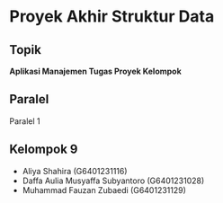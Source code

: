 # Proyek Akhir Struktur Data

## Topik
**Aplikasi Manajemen Tugas Proyek Kelompok**

## Paralel
Paralel 1

## Kelompok 9
- Aliya Shahira (G6401231116)  
- Daffa Aulia Musyaffa Subyantoro (G6401231028)  
- Muhammad Fauzan Zubaedi (G6401231129)  
